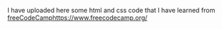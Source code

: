 I have uploaded here some html and css code that I have learned from [freeCodeCamp](https://www.freecodecamp.org/)https://www.freecodecamp.org/

